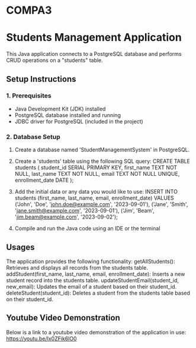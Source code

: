 # COMPA3

# Students Management Application

This Java application connects to a PostgreSQL database and performs CRUD operations on a "students" table.

## Setup Instructions

### 1. Prerequisites
- Java Development Kit (JDK) installed
- PostgreSQL database installed and running
- JDBC driver for PostgreSQL (included in the project)

### 2. Database Setup
1. Create a database named 'StudentManagementSystem' in PostgreSQL.
2. Create a 'students' table using the following SQL query:
   CREATE TABLE students (
       student_id SERIAL PRIMARY KEY,
       first_name TEXT NOT NULL,
       last_name TEXT NOT NULL,
       email TEXT NOT NULL UNIQUE,
       enrollment_date DATE
   );
3. Add the initial data or any data you would like to use:
   INSERT INTO students (first_name, last_name, email, enrollment_date) VALUES
    ('John', 'Doe', 'john.doe@example.com', '2023-09-01'),
    ('Jane', 'Smith', 'jane.smith@example.com', '2023-09-01'),
    ('Jim', 'Beam', 'jim.beam@example.com', '2023-09-02');

4. Compile and run the Java code using an IDE or the terminal

## Usages
The application provides the following functionality:
  getAllStudents(): Retrieves and displays all records from the students table.
  addStudent(first_name, last_name, email, enrollment_date): Inserts a new student record into the students table.
  updateStudentEmail(student_id, new_email): Updates the email of a student based on their student_id.
  deleteStudent(student_id): Deletes a student from the students table based on their student_id.

## Youtube Video Demonstration
Below is a link to a youtube video demonstration of the application in use:
  https://youtu.be/Ix0ZFik6lO0
